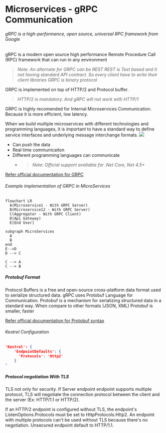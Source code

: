 # Microservices - gRPC Communication
###### gRPC is a high-performance, open source, universal RPC framework from Google
>
gRPC is a modern open source high performance Remote Procedure Call (RPC) framework that can run in any environment

> *Note: An alternate for GRPC can be REST*
> *REST is Text based and it not having standard API contract. So every client have to write their client libraries*
> *GRPC is binary protocol*

GRPC is implemented on top of HTTP/2 and Protocol buffer.
> *HTTP/2 is mandatory. And gRPC will not work with HTTP/1*



GRPC is highly recomended for Internal Microservices Communication. Because it is more efficient, low latency.

When we build multiple microservices with different technologies and programming languages, it is important to have a standard way to define service interfaces and underlying message interchange formats.
![](https://grpc.io/img/landing-2.svg)

* Can push the data
* Real time communicaiton
* Different programming languages can communicate
  * > *Note: Official support avaliable for  .Net Core, Net 4.5+*


[Refer official documentation for GRPC](https://grpc.io/docs/what-is-grpc/introduction/)

###### Example implementation of GRPC in MicroServices
```mermaid
flowchart LR
  A(Microservice1 - With GRPC Server)
  B(Microservice12 - With GRPC Server)
  C(Aggregator - With GRPC Client)
  D(Api Gateway)
  E[End User]

subgraph MicroServices
  A
  B
end
E-->D
D --> C

C --> A
C --> B
```

##### Protobuf Format
Protocol Buffers is a free and open-source cross-platform data format used to serialize structured data.
gRPC uses Protobuf Language for Communication. Protobuf is a mechanism for serializing structured data in a standard way. When compare to other formats (JSON, XML) Protobuf is smaller, faster

[Refer official documentation for Protobuf syntax](https://developers.google.com/protocol-buffers/docs/proto3)


###### Kestrel Configuration

``` json
'Kestrel': {
    'EndpointDefaults': {
      'Protocols': 'Http2'
    }
"
```

##### Protocol negotiation With TLS
TLS not only for security. If Server endpoint endpoint supports multiple protocol, TLS will negotiate the connection protocol between the client and the server (Ex: HTTP/1.1 or HTTP/2).

If an HTTP/2 endpoint is configured without TLS, the endpoint's ListenOptions.Protocols must be set to HttpProtocols.Http2. An endpoint with multiple protocols  can't be used without TLS because there's no negotiation. Unsecured endpoint default to HTTP/1.1.




[//]: # (Tags: gRPC, Protobuf, Microservices, Remote Procedure Call Framework, MicroServices Communication)
[//]: # (Type: Microservices - GRPC)
[//]: # (Rating: 2)
[//]: # (Languages:powershell)
[//]: # (ReadyState:Publish)
